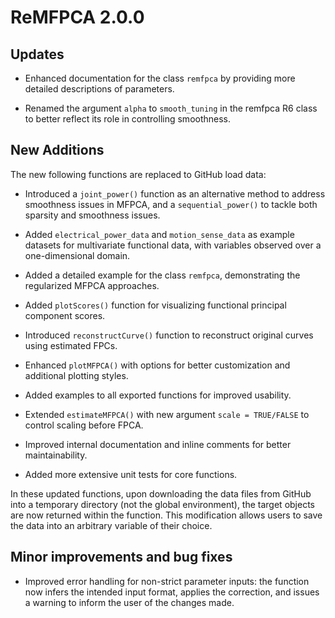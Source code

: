 ReMFPCA 2.0.0
===========

Updates
-------

- Enhanced documentation for the class `remfpca` by providing more detailed descriptions of parameters.

- Renamed the argument `alpha` to `smooth_tuning` in the remfpca R6 class to better reflect its role in controlling smoothness.


New Additions
-------------
 The new following functions are replaced to GitHub load data:

- Introduced a `joint_power()` function as an alternative method to address smoothness issues in MFPCA, and a `sequential_power()` to tackle both sparsity and smoothness issues.

- Added `electrical_power_data` and `motion_sense_data` as example datasets for multivariate functional data, with variables observed over a one-dimensional domain.

- Added a detailed example for the class `remfpca`, demonstrating the regularized MFPCA approaches.

- Added `plotScores()` function for visualizing functional principal component scores.

- Introduced `reconstructCurve()` function to reconstruct original curves using estimated FPCs.

- Enhanced `plotMFPCA()` with options for better customization and additional plotting styles.

- Added examples to all exported functions for improved usability.

- Extended `estimateMFPCA()` with new argument `scale = TRUE/FALSE` to control scaling before FPCA.

- Improved internal documentation and inline comments for better maintainability.

- Added more extensive unit tests for core functions.

In these updated functions, upon downloading the data files from GitHub into a temporary directory (not the global environment), the target objects are now returned within the function. This modification allows users to save the data into an arbitrary variable of their choice.


Minor improvements and bug fixes
--------------------------------

- Improved error handling for non-strict parameter inputs: the function now infers the intended input format, applies the correction, and issues a warning to inform the user of the changes made.

